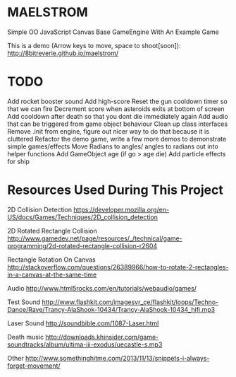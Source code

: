 MAELSTROM
=========

Simple OO JavaScript Canvas Base GameEngine With An Example Game

This is a demo (Arrow keys to move, space to shoot[soon]):
http://8bitreverie.github.io/maelstrom/

TODO
=========

Add rocket booster sound
Add high-score
Reset the gun cooldown timer so that we can fire
Decrement score when asteroids exits at bottom of screen
Add cooldown after death so that you dont die immediately again
Add audio that can be triggered from game object behaviour
Clean up class interfaces
Remove .init from engine, figure out nicer way to do that because it is cluttered
Refactor the demo game, write a few more demos to demonstrate simple games/effects
Move Radians to angles/ angles to radians out into helper functions
Add GameObject age (if go > age die)
Add particle effects for ship

Resources Used During This Project
=========
2D Collision Detection
https://developer.mozilla.org/en-US/docs/Games/Techniques/2D_collision_detection

2D Rotated Rectangle Collision
http://www.gamedev.net/page/resources/_/technical/game-programming/2d-rotated-rectangle-collision-r2604

Rectangle Rotation On Canvas
http://stackoverflow.com/questions/26389966/how-to-rotate-2-rectangles-in-a-canvas-at-the-same-time

Audio
http://www.html5rocks.com/en/tutorials/webaudio/games/

Test Sound
http://www.flashkit.com/imagesvr_ce/flashkit/loops/Techno-Dance/Rave/Trancy-AlaShook-10434/Trancy-AlaShook-10434_hifi.mp3

Laser Sound
http://soundbible.com/1087-Laser.html

Death music
http://downloads.khinsider.com/game-soundtracks/album/ultima-iii-exodus/uecastle-s.mp3

Other
http://www.somethinghitme.com/2013/11/13/snippets-i-always-forget-movement/
